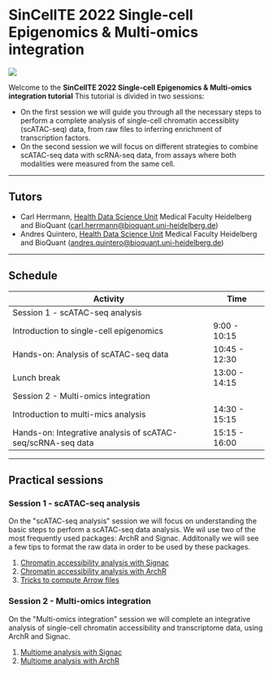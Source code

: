 # SinCellTE 2022 Single-cell Epigenomics & Multi-omics integration

![](./The_end.png)

Welcome to the **SinCellTE 2022 Single-cell Epigenomics & Multi-omics integration tutorial** This tutorial is divided in two sessions:
- On the first session we will guide you through all the necessary steps to perform a complete analysis of single-cell chromatin accessiblity (scATAC-seq) data, from raw files to inferring enrichment of transcription factors.
- On the second session we will focus on different strategies to combine scATAC-seq data with scRNA-seq data, from assays where both modalities were measured from the same cell. 


******
## Tutors

* Carl Herrmann, [Health Data Science Unit](https://www.hdsu.org/) Medical Faculty Heidelberg and BioQuant (carl.herrmann@bioquant.uni-heidelberg.de)
* Andres Quintero, [Health Data Science Unit](https://www.hdsu.org/) Medical Faculty Heidelberg and BioQuant (andres.quintero@bioquant.uni-heidelberg.de)


********

<!-- ## Is this tutorial for me?

The aim of this tutorial is to learn how to use the R package ButchR to **perform signature identification in different types of genomic data using NMF**. To explore the results of an NMF analysis, we will provide a ready to use Docker image with RStudio, ButchR, and pre-loaded publicly available datasets, including bulk and single-cell RNA-seq data, as well as an interactive application. The tutorial will show how to run an NMF-based analysis from start to end.

If you are a computational biologist dealing with large scale omics datasets (e.g. RNA-seq, ATAC-seq, …) looking for solutions to reduce the dimensionality of the data to a small set of informative signatures, this tutorial will be perfect for you.


### IMPORTANT NOTE! 

 While we will start at a very basic level, we would **strongly encourage absolute beginners**, who have never ever worked with R, to complete a very simple online R intro course on DataCamp (["Introduction to R"](https://learn.datacamp.com/courses/free-introduction-to-r)), which will give you the very basic first concepts on what R is, and how to do some very simple operations with it.

In order to avoid any software compatibility and installation issues the practical sessions of the tutorial will be done using a Docker image, please follow the instruction given in [Run Docker image](#run-docker-image) to install Docker and run the Docker image for the tutorial before Monday, 13 September 2021.



******** -->


## Schedule

<!-- <style>
.heatMap {
    width: 70%;
    text-align: center;
}
.heatMap th {
background: grey;
word-wrap: break-word;
text-align: center;
}
.heatMap tr:nth-child(1) { background: firebrick; }
.heatMap tr:nth-child(4) { background: cadetblue; }
.heatMap tr:nth-child(5) { background: firebrick; }
.heatMap tr:nth-child(9) { background: cadetblue; }
.heatMap tr:nth-child(10) { background: firebrick; }
.heatMap tr:nth-child(15) { background: firebrick; }
.heatMap tr:nth-child(17) { background: darkcyan; }

.heatMap th:first-of-type { width: 50%; }
.heatMap th:nth-of-type(2) { width: 20%; }

</style> -->

<div class="heatMap">

| Activity | Time |
| -- | ----------- |
| Session 1 - scATAC-seq analysis |  |
| Introduction to single-cell epigenomics | 9:00 - 10:15 | 
| Hands-on: Analysis of scATAC-seq data | 10:45 - 12:30| 
| Lunch break | 13:00 - 14:15 | 
| Session 2 - Multi-omics integration |  |
| Introduction to multi-mics analysis | 14:30 - 15:15 |
| Hands-on: Integrative analysis of scATAC-seq/scRNA-seq data | 15:15 - 16:00| 

</div>

********
<!-- ## Slides

Here are the links to the slides

* Day 1 : [introduction](./irtg2021_intro.pdf)
* Day 1 : [R markdown](./irtg2021_rmarkdown.pdf)
* Day 1 : [Data types](./irtg2021_datatypes.pdf)
* Day 1 : [Statistical tests](./irtg2021_tests.pdf)

* Day 2 : [Introduction to single-cell analysis](https://docs.google.com/presentation/d/1DSC6gUIbO6PzrqLCt1jp-sIx1U31TvMdDGgKdhohCIY/edit?ts=60c8bafb#slide=id.gdf238a40cf_0_5) -->


## Practical sessions

### Session 1 - scATAC-seq analysis

On the "scATAC-seq analysis" session we will focus on understanding the basic steps to perform a scATAC-seq data analysis. We wil use two of the most frequently used packages: ArchR and Signac. Additonally we will see a few tips to format the raw data in order to be used by these packages.

1. [Chromatin accessibility analysis with Signac](./session1/02_scATAC-seq_Signac.md)
2. [Chromatin accessibility analysis with ArchR](./session1/01_scATAC-seq_ArchR.md)
3. [Tricks to compute Arrow files](./session1/03_scATAC-seq_ArchR_tricks.md)
                               
### Session 2 - Multi-omics integration

On the "Multi-omics integration" session we will complete an integrative analysis of single-cell chromatin accessibility and transcriptome data, using ArchR and Signac.

1. [Multiome analysis with Signac](./session2/02_multiome_Signac.md)
2. [Multiome analysis with ArchR](./session2/01_multiome_ArchR.md)


